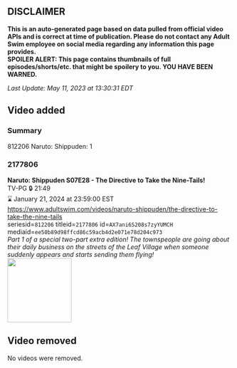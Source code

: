 ## DISCLAIMER
**This is an auto-generated page based on data pulled from official video APIs and is correct at time of publication. Please do not contact any Adult Swim employee on social media regarding any information this page provides.**  
**SPOILER ALERT: This page contains thumbnails of full episodes/shorts/etc. that might be spoilery to you. YOU HAVE BEEN WARNED.**  

_Last Update: May 11, 2023 at 13:30:31 EDT_
## Video added
### Summary
812206 Naruto: Shippuden: 1  
### 2177806
**Naruto: Shippuden S07E28 - The Directive to Take the Nine-Tails!**  
TV-PG 🔒 21:49  
⌛ January 21, 2024 at 23:59:00 EST  
https://www.adultswim.com/videos/naruto-shippuden/the-directive-to-take-the-nine-tails  
seriesid=`812206` titleid=`2177806` id=`AX7ani6S208s7zyYUMCH` mediaid=`ee50b89d98ffcd86c59acb4d2e071e78d204c973`  
_Part 1 of a special two-part extra edition! The townspeople are going about their daily business on the streets of the Leaf Village when someone suddenly appears and starts sending them flying!_  
<a href="https://media.cdn.adultswim.com/uploads/20220208/thumbnails/2_22281334567-NarutoShippuden_376_TheDirectiveToTakeTheNineTails.png"><img src="https://media.cdn.adultswim.com/uploads/20220208/thumbnails/2_22281334567-NarutoShippuden_376_TheDirectiveToTakeTheNineTails.png" height="144px" /></a>
## Video removed
No videos were removed.  

